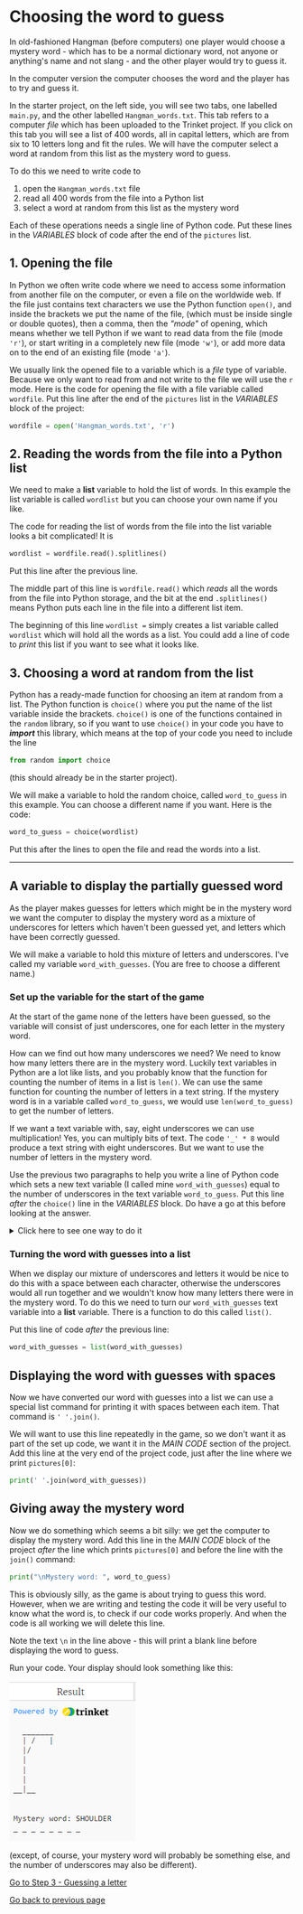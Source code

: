 # Choosing the word to guess

In old-fashioned Hangman (before computers) one player would choose a mystery word - which has to be a normal dictionary word, not anyone or anything's name and not slang - and the other player would try to guess it.

In the computer version the computer chooses the word and the player has to try and guess it.

In the starter project, on the left side, you will see two tabs, one labelled ```main.py```, and the other labelled ```Hangman_words.txt```. This tab refers to a computer *file* which has been uploaded to the Trinket project. If you click on this tab you will see a list of 400 words, all in capital letters, which are from six to 10 letters long and fit the rules. We will have the computer select a word at random from this list as the mystery word to guess.

To do this we need to write code to

1. open the ```Hangman_words.txt``` file
2. read all 400 words from the file into a Python list
3. select a word at random from this list as the mystery word

Each of these operations needs a single line of Python code. Put these lines in the *VARIABLES* block of code after the end of the ```pictures``` list.

## 1. Opening the file

In Python we often write code where we need to access some information from another file on the computer, or even a file on the worldwide web. If the file just contains text characters we use the Python function ```open()```, and inside the brackets we put the name of the file, (which must be inside single or double quotes), then a comma,  then the *"mode"* of opening, which means whether we tell Python if we want to read data from the file (mode ```'r'```), or  start writing in a completely new file (mode ```'w'```), or add more data on to the end of an existing file (mode ```'a'```).

We usually link the opened file to a variable which is a *file* type of variable. Because we only want to read from and not write to the file we will use the ```r``` mode. Here is the code for opening the file with a file variable called ```wordfile```. Put this line after the end of the ```pictures``` list in the *VARIABLES* block of the project:

```python
wordfile = open('Hangman_words.txt', 'r')
```

## 2. Reading the words from the file into a Python list

We need to make a **list** variable to hold the list of words. In this example the list variable is called ```wordlist``` but you can choose your own name if you like.

The code for reading the list of words from the file into the list variable looks a bit complicated! It is

```python
wordlist = wordfile.read().splitlines()
```

Put this line after the previous line.

The middle part of this line is ```wordfile.read()``` which *reads* all the words from the file into Python storage, and the bit at the end ```.splitlines()``` means Python puts each line in the file into a different list item.

The beginning of this line ```wordlist =``` simply creates a list variable called ```wordlist``` which will hold all the words as a list. You could add a line of code to *print* this list if you want to see what it looks like.

## 3. Choosing a word at random from the list

Python has a ready-made function for choosing an item at random from a list. The Python function is ```choice()``` where you put the name of the list variable inside the brackets. ```choice()``` is one of the functions contained in the ```random``` library, so if you want to use ```choice()``` in your code you have to ***import*** this library, which means at the top of your code you need to include the line

```python
from random import choice
```

(this should already be in the starter project). 

We will make a variable to hold the random choice, called ```word_to_guess``` in this example. You can choose a different name if you want. Here is the code:

```python
word_to_guess = choice(wordlist)
```

Put this after the lines to open the file and read the words into a list.

---

## A variable to display the partially guessed word

As the player makes guesses for letters which might be in the mystery word we want the computer to display the mystery word as a mixture of underscores for letters which haven't been guessed yet, and letters which have been correctly guessed.

We will make a variable to hold this mixture of letters and underscores. I've called my variable ```word_with_guesses```. (You are free to choose a different name.)

### Set up the variable for the start of the game

At the start of the game none of the letters have been guessed, so the variable will consist of just underscores, one for each letter in the mystery word.

How can we find out how many underscores we need? We need to know how many letters there are in the mystery word. Luckily text variables in Python are a lot like lists, and you probably know that the function for counting the number of items in a list is ```len()```. We can use the same function for counting the number of letters in a text string. If the mystery word is in a variable called ```word_to_guess```, we would use ```len(word_to_guess)``` to get the number of letters.

If we want a text variable with, say,  eight underscores we can use multiplication! Yes, you can multiply bits of text. The code ```'_' * 8``` would produce a text string with eight underscores. But we want to use the number of letters in the mystery word.

Use the previous two paragraphs to help you write a line of Python code which sets a new text variable (I called mine ```word_with_guesses```) equal to the number of underscores in the text variable ```word_to_guess```. Put this line *after* the ```choice()``` line in the *VARIABLES* block. Do have a go at this before looking at the answer.

<details><summary>Click here to see one way to do it</summary>

```python
word_with_guesses = '_' * len(word_to_guess)
```
  
</details>

<p>

### Turning the word with guesses into a list

When we display our mixture of underscores and letters it would be nice to do this with a space between each character, otherwise the underscores would all run together and we wouldn't know how many letters there were in the mystery word. To do this we need to turn our ```word_with_guesses``` text variable into a **list** variable. There is a function to do this called ```list()```.

Put this line of code *after* the previous line:

```python
word_with_guesses = list(word_with_guesses)
```

## Displaying the word with guesses with spaces

Now we have converted our word with guesses into a list we can use a special list command for printing it with spaces between each item. That command is ```' '.join()```.

We will want to use this line repeatedly in the game, so we don't want it as part of the set up code, we want it in the *MAIN CODE* section of the project. Add this line at the very end of the project code, just after the line where we print ```pictures[0]```:

```python
print(' '.join(word_with_guesses))
```

## Giving away the mystery word

Now we do something which seems a bit silly: we get the computer to display the mystery word. Add this line in the *MAIN CODE* block of the project *after* the line which prints ```pictures[0]``` and before the line with the ```join()``` command:

```python
print("\nMystery word: ", word_to_guess)
```

This is obviously silly, as the game is about trying to guess this word. However, when we are writing and testing the code it will be very useful to know what the word is, to check if our code works properly. And when the code is all working we will delete this line.

Note the text ```\n``` in the line above - this will print a blank line before displaying the word to guess.

Run your code. Your display should look something like this:

![Step 2 display](step2.png "Display so far")

(except, of course, your mystery word will probably be something else, and the number of underscores may also be different).

[Go to Step 3 - Guessing a letter](../step03-guessing_a_letter/STEP3.md)

[Go back to previous page](../step01-list_of_pictures/STEP1.md)
